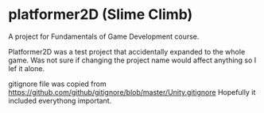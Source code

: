 # platformer2D (Slime Climb)

A project for Fundamentals of Game Development course.

Platformer2D was a test project that accidentally expanded to the whole game.
Was not sure if changing the project name would affect anything so I lef it alone.

gitignore file was copied from 
https://github.com/github/gitignore/blob/master/Unity.gitignore
Hopefully it included everythong important.
